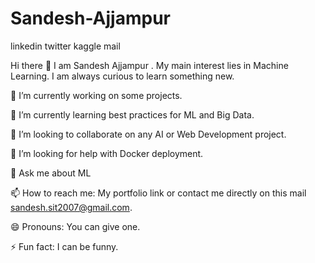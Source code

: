 # Sandesh-Ajjampur

linkedin       twitter       kaggle       mail

Hi there 👋
I am Sandesh Ajjampur . My main interest lies in Machine Learning. I am always curious to learn something new.

🔭 I’m currently working on some projects.

🌱 I’m currently learning best practices for ML and Big Data.

👯 I’m looking to collaborate on any AI or Web Development project.

🤔 I’m looking for help with Docker deployment.

💬 Ask me about ML 

📫 How to reach me: My portfolio link or contact me directly on this mail sandesh.sit2007@gmail.com.

😄 Pronouns: You can give one.

⚡ Fun fact: I can be funny.
